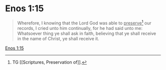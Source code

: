 # Enos 1:15

> Wherefore, I knowing that the Lord God was able to <u>preserve</u>[^a] our records, I cried unto him continually, for he had said unto me: Whatsoever thing ye shall ask in faith, believing that ye shall receive in the name of Christ, ye shall receive it.

[Enos 1:15](https://www.churchofjesuschrist.org/study/scriptures/bofm/enos/1?lang=eng&id=p15#p15)


[^a]: TG [[Scriptures, Preservation of]].
